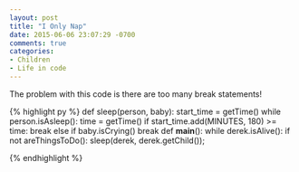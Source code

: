 ```yaml
---
layout: post
title: "I Only Nap"
date: 2015-06-06 23:07:29 -0700
comments: true
categories: 
- Children
- Life in code
---
```

The problem with this code is there are too many break statements!

{% highlight py %}
def sleep(person, baby):
	start_time = getTime()
	while person.isAsleep():
		time = getTime()
		if start_time.add(MINUTES, 180) >= time:
			break
		else if baby.isCrying()
			break
def __main__():
	while derek.isAlive():
		if not areThingsToDo():
			sleep(derek, derek.getChild());	
		
{% endhighlight %}
